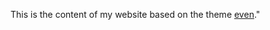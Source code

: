   This is the content of my website based on the theme [even](https://github.com/olOwOlo/hugo-theme-even)."